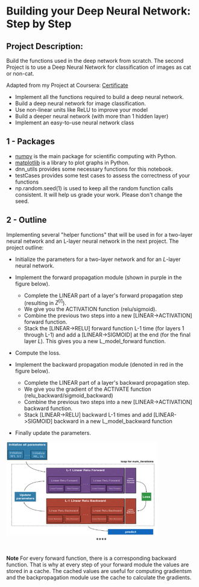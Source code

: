 # Building your Deep Neural Network: Step by Step

## Project Description: 

Build the functions used in the deep network from scratch. The second Project is
to use a Deep Neural Network for classification of images as cat or non-cat.

Adapted from my Project at Coursera:
[Certificate](https://www.coursera.org/account/accomplishments/certificate/C33QNMKHF2CM/)

- Implement all the functions required to build a deep neural network.
- Build a deep neural network for image classification.
- Use non-linear units like ReLU to improve your model
- Build a deeper neural network (with more than 1 hidden layer)
- Implement an easy-to-use neural network class

## 1 - Packages

- [numpy](www.numpy.org) is the main package for scientific computing with Python.
- [matplotlib](http://matplotlib.org) is a library to plot graphs in Python.
- dnn_utils provides some necessary functions for this notebook.
- testCases provides some test cases to assess the correctness of your functions
- np.random.seed(1) is used to keep all the random function calls consistent. It will help us grade your work. Please don't change the seed. 

## 2 - Outline

Implementing several "helper functions" that will be used in for a two-layer neural network and an L-layer neural network in the next project. The project outline:

- Initialize the parameters for a two-layer network and for an $L$-layer neural network.

- Implement the forward propagation module (shown in purple in the figure below).

     - Complete the LINEAR part of a layer's forward propagation step (resulting in $Z^{[l]}$).
     - We give you the ACTIVATION function (relu/sigmoid).
     - Combine the previous two steps into a new [LINEAR->ACTIVATION] forward function.
     - Stack the [LINEAR->RELU] forward function L-1 time (for layers 1 through L-1) and add a [LINEAR->SIGMOID] at the end (for the final layer $L$). This gives you a new L_model_forward function.
     
- Compute the loss.

- Implement the backward propagation module (denoted in red in the figure below).
    - Complete the LINEAR part of a layer's backward propagation step.
    - We give you the gradient of the ACTIVATE function (relu_backward/sigmoid_backward) 
    - Combine the previous two steps into a new [LINEAR->ACTIVATION] backward function.
    - Stack [LINEAR->RELU] backward L-1 times and add [LINEAR->SIGMOID] backward in a new L_model_backward function

- Finally update the parameters.

<img src="images/final outline.png" style="width:400px;height:250px;">
<caption><center> ****</center></caption><br>


**Note** 
For every forward function, there is a corresponding backward function. That is why at every step of your forward module the values are stored in a cache. The cached values are useful for computing gradientsm and the backpropagation module use the cache to calculate the gradients.